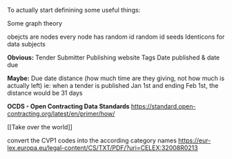 To actually start definining some useful things:

Some graph theory

obejcts are nodes
every node has random id
random id seeds Identicons for data subjects

**Obvious:**
Tender
Submitter
Publishing website
Tags
Date published & date due

**Maybe:**
Due date distance (how much time are they giving, not how much is actually left)
ie: when a tender is published Jan 1st and ending Feb 1st, the distance would be 31 days 


**OCDS - Open Contracting Data Standards**
https://standard.open-contracting.org/latest/en/primer/how/

[[Take over the world]]



convert the CVP1 codes into the according category names
https://eur-lex.europa.eu/legal-content/CS/TXT/PDF/?uri=CELEX:32008R0213
